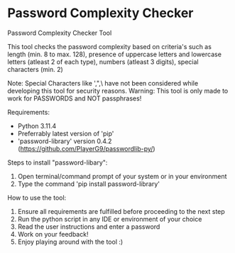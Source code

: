# Password Complexity Checker
Password Complexity Checker Tool 

This tool checks the password complexity based on criteria's such as length (min. 8 to max. 128), presence of uppercase letters and lowercase letters (atleast 2 of each type), numbers (atleast 3 digits), special characters (min. 2) 

Note: Special Characters like ',",\ have not been considered while developing this tool for security reasons.
Warning: This tool is only made to work for PASSWORDS and NOT passphrases!

Requirements:
- Python 3.11.4
- Preferrably latest version of 'pip'
- 'password-library' version 0.4.2 (https://github.com/PlayerG9/passwordlib-py/)

Steps to install "password-libary":
1) Open terminal/command prompt of your system or in your environment
2) Type the command 'pip install password-library'

How to use the tool:
1. Ensure all requirements are fulfilled before proceeding to the next step
2. Run the python script in any IDE or environment of your choice
3. Read the user instructions and enter a password
4. Work on your feedback!
5. Enjoy playing around with the tool :)
